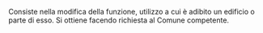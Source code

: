 Consiste nella modifica della funzione, utilizzo a cui è adibito un edificio o parte di esso. Si ottiene facendo richiesta al Comune competente.
